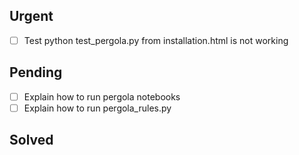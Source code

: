 ## Urgent
- [ ] Test python test_pergola.py from installation.html is not working

## Pending
- [ ] Explain how to run pergola notebooks
- [ ] Explain how to run pergola_rules.py

## Solved